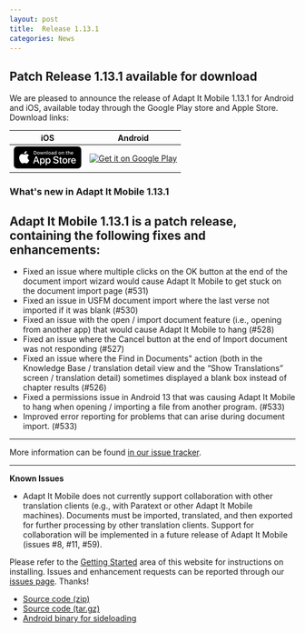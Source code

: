 ```yaml
---
layout: post
title:  Release 1.13.1
categories: News
---
```


## Patch Release 1.13.1 available for download

We are pleased to announce the release of Adapt It Mobile 1.13.1 for Android and iOS, available today through the Google Play store and Apple Store. Download links:

| iOS        | Android           |
|:-------------:|:-------------:| 
| <a href='https://itunes.apple.com/us/app/adapt-it-mobile/id1031605993?ls=1&mt=8'><img alt='Download on the App Store' src='https://raw.githubusercontent.com/adapt-it/adapt-it-mobile/gh-pages/assets/img/Download_on_the_App_Store_Badge_US-UK_RGB_blk_092917.png' /></a>     | <a href='https://play.google.com/store/apps/details?id=org.adaptit.adaptitmobile'><img alt='Get it on Google Play' height='60' width='155' src='https://play.google.com/intl/en_us/badges/images/generic/en_badge_web_generic.png'/></a> |

### What's new in Adapt It Mobile 1.13.1

Adapt It Mobile 1.13.1 is a patch release, containing the following fixes and enhancements:
---
- Fixed an issue where multiple clicks on the OK button at the end of the document import wizard would cause Adapt It Mobile to get stuck on the document import page (#531)
- Fixed an issue in USFM document import where the last verse not imported if it was blank (#530)
- Fixed an issue with the open / import document feature (i.e., opening from another app) that would cause Adapt It Mobile to hang (#528)
- Fixed an issue where the Cancel button at the end of Import document was not responding (#527)
- Fixed an issue where the Find in Documents" action (both in the Knowledge Base / translation detail view and the “Show Translations” screen / translation detail) sometimes displayed a blank box instead of chapter results (#526)
- Fixed a permissions issue in Android 13 that was causing Adapt It Mobile to hang when opening / importing a file from another program. (#533)
- Improved error reporting for problems that can arise during document import. (#533)

---

More information can be found [in our issue tracker](https://github.com/adapt-it/adapt-it-mobile/milestone/50?closed=1).

---

**Known Issues**

- Adapt It Mobile does not currently support collaboration with other translation clients (e.g., with Paratext or other Adapt It Mobile machines). Documents must be imported, translated, and then exported for further processing by other translation clients. Support for collaboration will be implemented in a future release of Adapt It Mobile (issues #8, #11, #59).

Please refer to the [Getting Started](https://adapt-it.github.io/adapt-it-mobile/getstarted/) area of this website for instructions on installing. Issues and enhancement requests can be reported through our [issues page](https://github.com/adapt-it/adapt-it-mobile/issues). Thanks!

- [Source code (zip)](https://github.com/adapt-it/adapt-it-mobile/archive/1.13.1.zip)
- [Source code (tar.gz)](https://github.com/adapt-it/adapt-it-mobile/archive/1.13.1.tar.gz)
- [Android binary for sideloading](https://github.com/adapt-it/adapt-it-mobile/releases/download/v1.13.1/app-release.47.apk)

